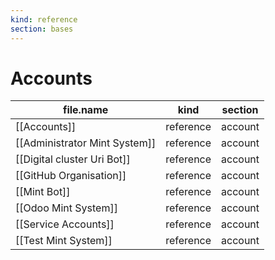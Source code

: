 ```yaml
---
kind: reference
section: bases
---
```


# Accounts

| file.name | kind | section |
| --- | --- | --- |
| [[Accounts]] | reference | account |
| [[Administrator Mint System]] | reference | account |
| [[Digital cluster Uri Bot]] | reference | account |
| [[GitHub Organisation]] | reference | account |
| [[Mint Bot]] | reference | account |
| [[Odoo Mint System]] | reference | account |
| [[Service Accounts]] | reference | account |
| [[Test Mint System]] | reference | account |
